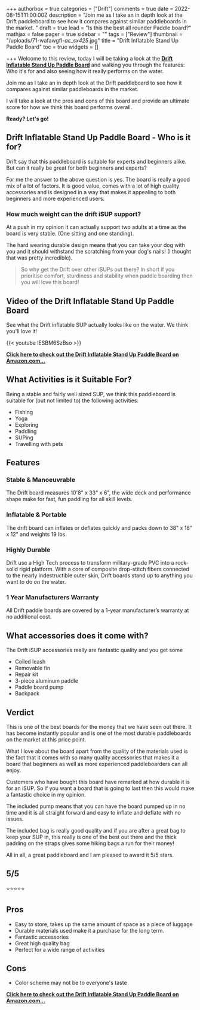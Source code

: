 +++
authorbox = true
categories = ["Drift"]
comments = true
date = 2022-08-15T11:00:00Z
description = "Join me as I take an in depth look at the Drift paddleboard to see how it compares against similar paddleboards in the market.  "
draft = true
lead = "Is this the best all rounder Paddle board?"
mathjax = false
pager = true
sidebar = ""
tags = ["Review"]
thumbnail = "/uploads/71-wafawgfl-_ac_sx425_.jpg"
title = "Drift Inflatable Stand Up Paddle Board"
toc = true
widgets = []

+++
Welcome to this review, today I will be taking a look at the [**Drift Inflatable Stand Up Paddle Board**](#) and walking you through the features: Who it's for and also seeing how it really performs on the water.

Join me as I take an in depth look at the Drift paddleboard to see how it compares against similar paddleboards in the market.  

I will take a look at the pros and cons of this board and provide an ultimate score for how we think this board performs overall.

**Ready? Let's go!**

## Drift Inflatable Stand Up Paddle Board - Who is it for?

Drift say that this paddleboard is suitable for experts and beginners alike. But can it really be great for both beginners and experts?

For me the answer to the above question is yes.  The board is really a good mix of a lot of factors.  It is good value, comes with a lot of high quality accessories and is designed in a way that makes it appealing to both beginners and more experienced users.

### How much weight can the drift iSUP support? 

At a push in my opinion it can actually support two adults at a time as the board is very stable. (One sitting and one standing).  

The hard wearing durable design means that you can take your dog with you and it should withstand the scratching from your dog's nails!  (I thought that was pretty incredible).

> So why get the Drift over other iSUPs out there? In short if you prioritise comfort, sturdiness and stability when paddle boarding then you will love this board!

## Video of the Drift Inflatable Stand Up Paddle Board

See what the Drift inflatable SUP actually looks like on the water.  We think you'll love it!

{{< youtube lESBM6SzBso >}}

[**Click here to check out the Drift Inflatable Stand Up Paddle Board  on Amazon.com...**](#)

## What Activities is it Suitable For?

Being a stable and fairly well sized SUP, we think this paddleboard is suitable for (but not limited to) the following activities:

* Fishing
* Yoga
* Exploring 
* Paddling
* SUPing
* Travelling with pets

## Features

### Stable & Manoeuvrable

The Drift board measures 10'8" x 33" x 6", the wide deck and performance shape make for fast, fun paddling for all skill levels.

### Inflatable & Portable

The drift board can inflates or deflates quickly and packs down to 38" x 18" x 12" and weights 19 lbs. 

### Highly Durable

Drift use a High Tech process to transform military-grade PVC into a rock-solid rigid platform. With a core of composite drop-stitch fibers connected to the nearly indestructible outer skin, Drift boards stand up to anything you want to do on the water.

### 1 Year Manufacturers Warranty

All Drift paddle boards are covered by a 1-year manufacturer’s warranty at no additional cost. 

## What accessories does it come with?

The Drift iSUP accessories really are fantastic quality and you get some 

* Coiled leash
* Removable fin
* Repair kit
* 3-piece aluminum paddle
* Paddle board pump
* Backpack

## Verdict

This is one of the best boards for the money that we have seen out there.  It has become instantly popular and is one of the most durable paddleboards on the market at this price point.

What I love about the board apart from the quality of the materials used is the fact that it comes with so many quality accessories that makes it a board that beginners as well as more experienced paddleboarders can all enjoy.

Customers who have bought this board have remarked at how durable it is for an iSUP.  So if you want a board that is going to last then this would make a fantastic choice in my opinion.

The included pump means that you can have the board pumped up in no time and it is all straight forward and easy to inflate and deflate with no issues.

The included bag is really good quality and if you are after a great bag to keep your SUP in, this really is one of the best out there and the thick padding on the straps gives some hiking bags a run for their money!

All in all, a great paddleboard and I am pleased to award it 5/5 stars.

## 5/5

⭐⭐⭐⭐⭐

## Pros

* Easy to store, takes up the same amount of space as a piece of luggage
* Durable materials used make it a purchase for the long term.
* Fantastic accessories 
* Great high quality bag
* Perfect for a wide range of activities

## Cons

* Color scheme may not be to everyone's taste

[**Click here to check out the Drift Inflatable Stand Up Paddle Board  on Amazon.com...**](#)